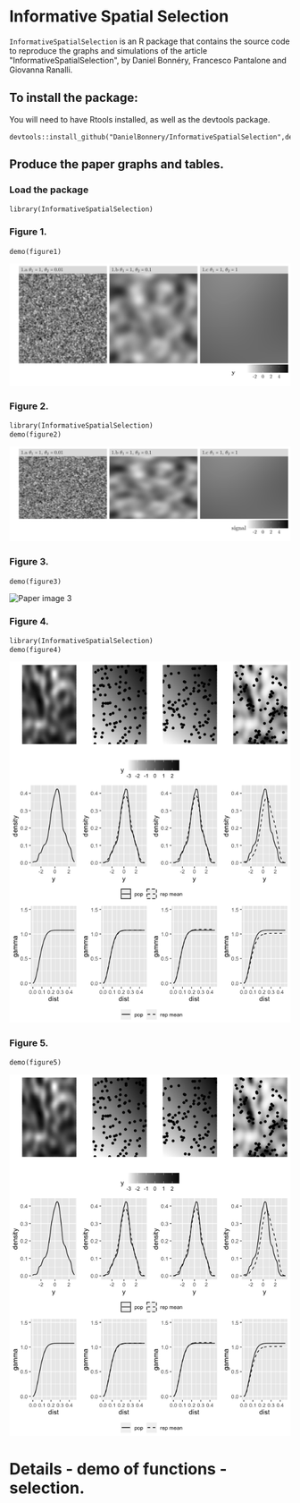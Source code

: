 Informative Spatial Selection
=============================

`InformativeSpatialSelection` is an R package that contains the source
code to reproduce the graphs and simulations of the article
"InformativeSpatialSelection", by Daniel Bonnéry, Francesco Pantalone
and Giovanna Ranalli.

To install the package:
-----------------------

You will need to have Rtools installed, as well as the devtools package.

    devtools::install_github("DanielBonnery/InformativeSpatialSelection",dependencies=TRUE)

Produce the paper graphs and tables.
------------------------------------

### Load the package

    library(InformativeSpatialSelection)

### Figure 1.

    demo(figure1)

![Test Image 1](latex/fig/figure1.png)

### Figure 2.

    library(InformativeSpatialSelection)
    demo(figure2)

![Paper image 2](latex/fig/figure2.png)

### Figure 3.

    demo(figure3)

![Paper image 3](latex/fig/figure3.png)

### Figure 4.

    library(InformativeSpatialSelection)
    demo(figure4)

![Paper figure 4](latex/fig/figure4.png)

### Figure 5.

    demo(figure5)

![Paper figure 5](latex/fig/figure4.png)

Details - demo of functions - selection.
========================================
